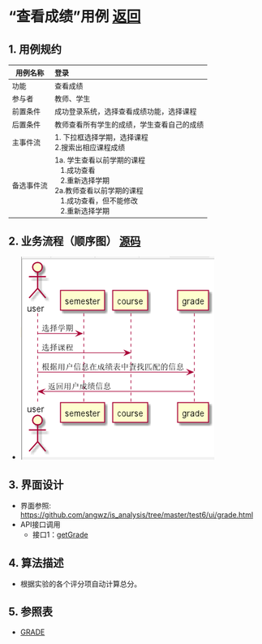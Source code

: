 # “查看成绩”用例 [返回](../README.md)

## 1. 用例规约

|用例名称|登录|
|-------|:-------------|
|功能|查看成绩|
|参与者|教师、学生|
|前置条件|成功登录系统，选择查看成绩功能，选择课程|
|后置条件|教师查看所有学生的成绩，学生查看自己的成绩|
|主事件流| 1. 下拉框选择学期，选择课程<br/>2.搜索出相应课程成绩|
|备选事件流|1a. 学生查看以前学期的课程 <br/>&nbsp;&nbsp; 1.成功查看 <br/> &nbsp;&nbsp; 2.重新选择学期 <br/>2a.教师查看以前学期的课程 <br/>&nbsp;&nbsp; 1.成功查看，但不能修改 <br/> &nbsp;&nbsp; 2.重新选择学期 |

## 2. 业务流程（顺序图） [源码](../src/grade.puml)
- ![查看成绩顺序图](../查看成绩.png)

## 3. 界面设计
- 界面参照: https://github.com/angwz/is_analysis/tree/master/test6/ui/grade.html
- API接口调用
    - 接口1：[getGrade](../api/getGrade.md)

## 4. 算法描述
 - 根据实验的各个评分项自动计算总分。

## 5. 参照表

- [GRADE](../DatabaseDesign.md/#GRADE)